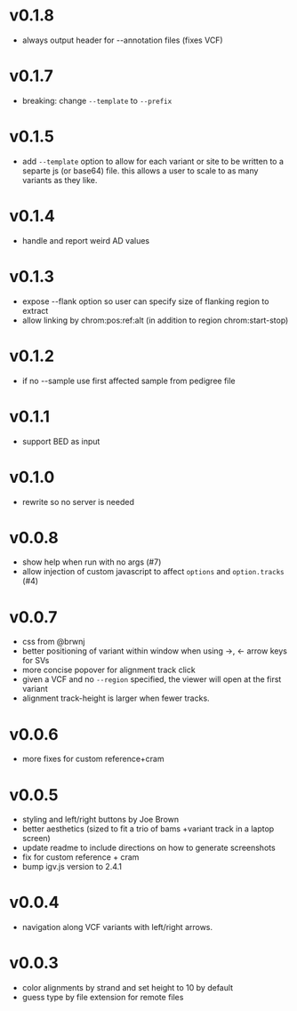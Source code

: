 v0.1.8
======
+ always output header for --annotation files (fixes VCF)

v0.1.7
======
+ breaking: change `--template` to `--prefix`

v0.1.5
======
+ add `--template` option to allow for each variant or site to be written to a separte js (or base64) file.
  this allows a user to scale to as many variants as they like.

v0.1.4
======
+ handle and report weird AD values

v0.1.3
======
+ expose --flank option so user can specify size of flanking region to extract
+ allow linking by chrom:pos:ref:alt (in addition to region chrom:start-stop)

v0.1.2
======
+ if no --sample use first affected sample from pedigree file


v0.1.1
======
+ support BED as input

v0.1.0
======
+ rewrite so no server is needed

v0.0.8
======
+ show help when run with no args (#7)
+ allow injection of custom javascript to affect `options` and `option.tracks` (#4)

v0.0.7
======
+ css from @brwnj
+ better positioning of variant within window when using ->, <- arrow keys for SVs
+ more concise popover for alignment track click
+ given a VCF and no `--region` specified, the viewer will open at the first variant
+ alignment track-height is larger when fewer tracks.

v0.0.6
======
+ more fixes for custom reference+cram

v0.0.5
======
+ styling and left/right buttons by Joe Brown
+ better aesthetics (sized to fit a trio of bams +variant track in a laptop screen)
+ update readme to include directions on how to generate screenshots
+ fix for custom reference + cram
+ bump igv.js version to 2.4.1

v0.0.4
======
+ navigation along VCF variants with left/right arrows.

v0.0.3
======
+ color alignments by strand and set height to 10 by default
+ guess type by file extension for remote files
